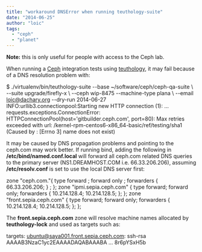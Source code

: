 ```yaml
---
title: "workaround DNSError when running teuthology-suite"
date: "2014-06-25"
author: "loic"
tags: 
  - "ceph"
  - "planet"
---
```


**Note:** this is only useful for people with access to the Ceph lab.

When running a [Ceph](http://ceph.com/) integration tests using [teuthology](https://github.com/ceph/teuthology/), it may fail because of a DNS resolution problem with:

$ ./virtualenv/bin/teuthology-suite --base ~/software/ceph/ceph-qa-suite \\
   --suite upgrade/firefly-x \\
   --ceph wip-8475 --machine-type plana \\
   --email loic@dachary.org --dry-run
2014-06-27 INFO:urllib3.connectionpool:Starting new HTTP connection (1):
...
requests.exceptions.ConnectionError:
  HTTPConnectionPool(host='gitbuilder.ceph.com', port=80):
  Max retries exceeded with
  url: /kernel-rpm-centos6-x86\_64-basic/ref/testing/sha1
  (Caused by : \[Errno 3\] name does not exist) 

It may be caused by DNS propagation problems and pointing to the ceph.com may work better. If running bind, adding the following in **/etc/bind/named.conf.local** will forward all ceph.com related DNS queries to the primary server (NS1.DREAMHOST.COM i.e. 66.33.206.206), assuming **/etc/resolv.conf** is set to use the local DNS server first:

zone "ceph.com."{
   type forward ;
   forward only ;
  forwarders { 66.33.206.206; } ;
};
zone "ipmi.sepia.ceph.com" {
   type forward;
   forward only;
   forwarders {
      10.214.128.4;
      10.214.128.5;
   };
};
zone "front.sepia.ceph.com" {
   type forward;
   forward only;
   forwarders {
      10.214.128.4;
      10.214.128.5;
   };
};

The **front.sepia.ceph.com** zone will resolve machine names allocated by **teuthology-lock** and used as targets such as:

targets:
  ubuntu@saya001.front.sepia.ceph.com: ssh-rsa AAAAB3NzaC1yc2EAAAADAQABAAABA ... 8r6pYSxH5b
